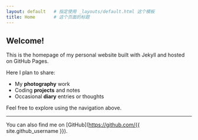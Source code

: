 ```yaml
---
layout: default   # 指定使用 _layouts/default.html 这个模板
title: Home       # 这个页面的标题
---
```


## Welcome!

This is the homepage of my personal website built with Jekyll and hosted on GitHub Pages.

Here I plan to share:
*   My **photography** work
*   Coding **projects** and notes
*   Occasional **diary** entries or thoughts

Feel free to explore using the navigation above.

---

You can also find me on [GitHub](https://github.com/{{ site.github_username }}).